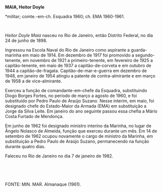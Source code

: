 **MAIA, Heitor Doyle**

\*militar; comte.-em-ch. Esquadra 1960; ch. EMA 1960-1961.

 

*Heitor Doyle Maia* nasceu no Rio de Janeiro, então Distrito Federal, no
dia 24 de junho de 1898.

Ingressou na Escola Naval do Rio de Janeiro como aspirante a
guarda-marinha em maio de 1914. Em dezembro de 1917 foi promovido a
segundo-tenente, em novembro de 1921 a primeiro-tenente, em fevereiro de
1925 a capitão-tenente, em maio de 1937 a capitão-de-corveta e em
outubro de 1944 a capitão-de-fragata. Capitão-de-mar-e-guerra em
dezembro de 1948, em janeiro de 1954 atingiu a patente de
contra-almirante e em março de 1958 a de vice-almirante.

Exerceu a função de comandante-em-chefe da Esquadra, substituindo Diogo
Borges Fortes, no período de março a agosto de 1960, e foi substituído
por Pedro Paulo de Araújo Suzano. Nesse ínterim, em maio, foi designado
chefe do Estado-Maior da Armada (EMA) em substituição a Jorge da Silva
Leite. Em janeiro do ano seguinte passou essa chefia a Mário Costa
Furtado de Mendonça.

Em junho de 1962 foi designado ministro interino da Marinha, no lugar de
Ângelo Nolasco de Almeida, função que exerceu durante um mês. Em 14 de
setembro de 1962 ocupou novamente o cargo de ministro da Marinha, em
substituição a Pedro Paulo de Araújo Suzano, permanecendo na função
durante quatro dias.

Faleceu no Rio de Janeiro no dia 7 de janeiro de 1982.

 

 

FONTE: MIN. MAR. Almanaque (1961).

 
